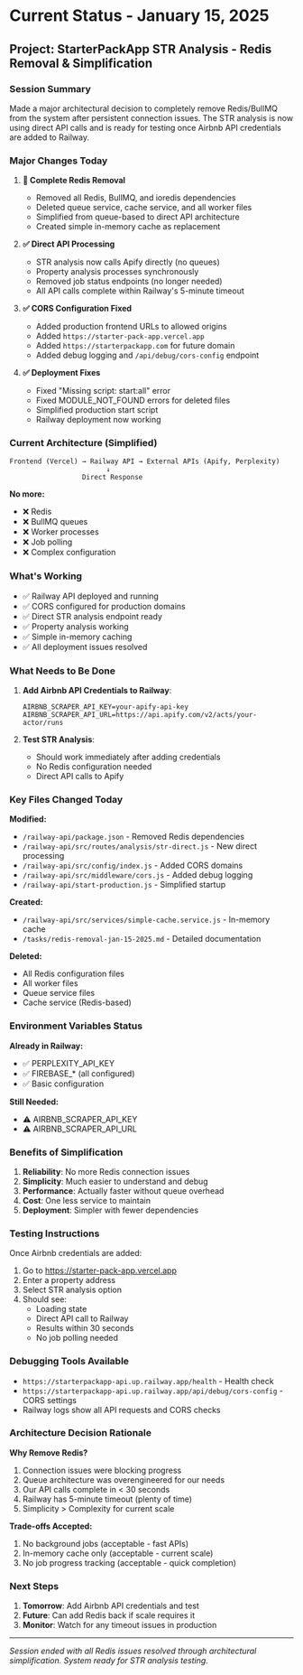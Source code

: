 # Current Status - January 15, 2025

## Project: StarterPackApp STR Analysis - Redis Removal & Simplification

### Session Summary

Made a major architectural decision to completely remove Redis/BullMQ from the system after persistent connection issues. The STR analysis is now using direct API calls and is ready for testing once Airbnb API credentials are added to Railway.

### Major Changes Today

1. **🔄 Complete Redis Removal**
   - Removed all Redis, BullMQ, and ioredis dependencies
   - Deleted queue service, cache service, and all worker files
   - Simplified from queue-based to direct API architecture
   - Created simple in-memory cache as replacement

2. **✅ Direct API Processing**
   - STR analysis now calls Apify directly (no queues)
   - Property analysis processes synchronously
   - Removed job status endpoints (no longer needed)
   - All API calls complete within Railway's 5-minute timeout

3. **✅ CORS Configuration Fixed**
   - Added production frontend URLs to allowed origins
   - Added `https://starter-pack-app.vercel.app`
   - Added `https://starterpackapp.com` for future domain
   - Added debug logging and `/api/debug/cors-config` endpoint

4. **✅ Deployment Fixes**
   - Fixed "Missing script: start:all" error
   - Fixed MODULE_NOT_FOUND errors for deleted files
   - Simplified production start script
   - Railway deployment now working

### Current Architecture (Simplified)

```
Frontend (Vercel) → Railway API → External APIs (Apify, Perplexity)
                        ↓
                  Direct Response
```

**No more:**
- ❌ Redis
- ❌ BullMQ queues
- ❌ Worker processes
- ❌ Job polling
- ❌ Complex configuration

### What's Working

- ✅ Railway API deployed and running
- ✅ CORS configured for production domains
- ✅ Direct STR analysis endpoint ready
- ✅ Property analysis working
- ✅ Simple in-memory caching
- ✅ All deployment issues resolved

### What Needs to Be Done

1. **Add Airbnb API Credentials to Railway**:
   ```
   AIRBNB_SCRAPER_API_KEY=your-apify-api-key
   AIRBNB_SCRAPER_API_URL=https://api.apify.com/v2/acts/your-actor/runs
   ```

2. **Test STR Analysis**:
   - Should work immediately after adding credentials
   - No Redis configuration needed
   - Direct API calls to Apify

### Key Files Changed Today

**Modified:**
- `/railway-api/package.json` - Removed Redis dependencies
- `/railway-api/src/routes/analysis/str-direct.js` - New direct processing
- `/railway-api/src/config/index.js` - Added CORS domains
- `/railway-api/src/middleware/cors.js` - Added debug logging
- `/railway-api/start-production.js` - Simplified startup

**Created:**
- `/railway-api/src/services/simple-cache.service.js` - In-memory cache
- `/tasks/redis-removal-jan-15-2025.md` - Detailed documentation

**Deleted:**
- All Redis configuration files
- All worker files
- Queue service files
- Cache service (Redis-based)

### Environment Variables Status

**Already in Railway:**
- ✅ PERPLEXITY_API_KEY
- ✅ FIREBASE_* (all configured)
- ✅ Basic configuration

**Still Needed:**
- ⚠️ AIRBNB_SCRAPER_API_KEY
- ⚠️ AIRBNB_SCRAPER_API_URL

### Benefits of Simplification

1. **Reliability**: No more Redis connection issues
2. **Simplicity**: Much easier to understand and debug
3. **Performance**: Actually faster without queue overhead
4. **Cost**: One less service to maintain
5. **Deployment**: Simpler with fewer dependencies

### Testing Instructions

Once Airbnb credentials are added:

1. Go to https://starter-pack-app.vercel.app
2. Enter a property address
3. Select STR analysis option
4. Should see:
   - Loading state
   - Direct API call to Railway
   - Results within 30 seconds
   - No job polling needed

### Debugging Tools Available

- `https://starterpackapp-api.up.railway.app/health` - Health check
- `https://starterpackapp-api.up.railway.app/api/debug/cors-config` - CORS settings
- Railway logs show all API requests and CORS checks

### Architecture Decision Rationale

**Why Remove Redis?**
1. Connection issues were blocking progress
2. Queue architecture was overengineered for our needs
3. Our API calls complete in < 30 seconds
4. Railway has 5-minute timeout (plenty of time)
5. Simplicity > Complexity for current scale

**Trade-offs Accepted:**
1. No background jobs (acceptable - fast APIs)
2. In-memory cache only (acceptable - current scale)
3. No job progress tracking (acceptable - quick completion)

### Next Steps

1. **Tomorrow**: Add Airbnb API credentials and test
2. **Future**: Can add Redis back if scale requires it
3. **Monitor**: Watch for any timeout issues in production

---

*Session ended with all Redis issues resolved through architectural simplification. System ready for STR analysis testing.*
